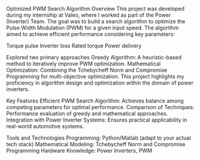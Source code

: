 Optimized PWM Search Algorithm
Overview
This project was developed during my internship at Valeo, where I worked as part of the Power (Inverter) Team. The goal was to build a search algorithm to optimize the Pulse Width Modulation (PWM) for a given input speed. The algorithm aimed to achieve efficient performance considering key parameters:

Torque pulse
Inverter loss
Rated torque
Power delivery

Explored two primary approaches
Greedy Algorithm: A heuristic-based method to iteratively improve PWM optimization.
Mathematical Optimization: Combining the Tchebycheff Norm and Compromise Programming for multi-objective optimization.
This project highlights my proficiency in algorithm design and optimization within the domain of power inverters.

Key Features
Efficient PWM Search Algorithm: Achieves balance among competing parameters for optimal performance.
Comparison of Techniques: Performance evaluation of greedy and mathematical approaches.
Integration with Power Inverter Systems: Ensures practical applicability in real-world automotive systems.

Tools and Technologies
Programming: Python/Matlab (adapt to your actual tech stack)
Mathematical Modeling: Tchebycheff Norm and Compromise Programming
Hardware Knowledge: Power Inverters, PWM
